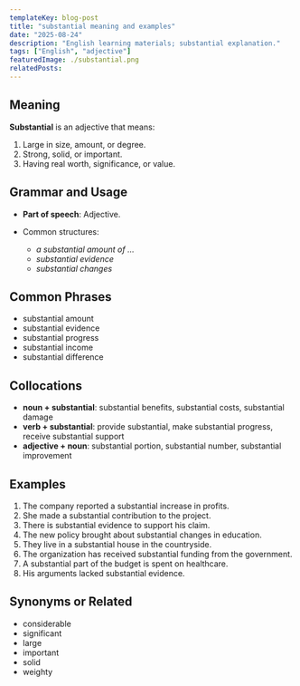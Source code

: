 ```yaml
---
templateKey: blog-post
title: "substantial meaning and examples"
date: "2025-08-24"
description: "English learning materials; substantial explanation."
tags: ["English", "adjective"]
featuredImage: ./substantial.png
relatedPosts:
---
```


## Meaning

**Substantial** is an adjective that means:

1. Large in size, amount, or degree.
2. Strong, solid, or important.
3. Having real worth, significance, or value.

## Grammar and Usage

- **Part of speech**: Adjective.
- Common structures:

  - _a substantial amount of ..._
  - _substantial evidence_
  - _substantial changes_

## Common Phrases

- substantial amount
- substantial evidence
- substantial progress
- substantial income
- substantial difference

## Collocations

- **noun + substantial**: substantial benefits, substantial costs, substantial damage
- **verb + substantial**: provide substantial, make substantial progress, receive substantial support
- **adjective + noun**: substantial portion, substantial number, substantial improvement

## Examples

1. The company reported a substantial increase in profits.
2. She made a substantial contribution to the project.
3. There is substantial evidence to support his claim.
4. The new policy brought about substantial changes in education.
5. They live in a substantial house in the countryside.
6. The organization has received substantial funding from the government.
7. A substantial part of the budget is spent on healthcare.
8. His arguments lacked substantial evidence.

## Synonyms or Related

- considerable
- significant
- large
- important
- solid
- weighty
